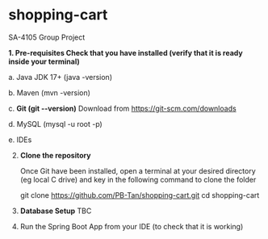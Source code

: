 # shopping-cart
SA-4105 Group Project

**1. Pre-requisites
Check that you have installed (verify that it is ready inside your terminal)**

  a. Java JDK 17+ (java -version)

  b. Maven (mvn -version)

  c. **Git (git --version)**
    Download from https://git-scm.com/downloads

  d. MySQL (mysql -u root -p)

  e. IDEs

2. **Clone the repository**

   Once Git have been installed, open a terminal at your desired directory (eg local C drive) and key
   in the following command to clone the folder

   git clone https://github.com/PB-Tan/shopping-cart.git
   cd shopping-cart

3. **Database Setup** TBC
4. Run the Spring Boot App from your IDE (to check that it is working)
